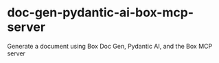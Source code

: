 # doc-gen-pydantic-ai-box-mcp-server
Generate a document using Box Doc Gen, Pydantic AI, and the Box MCP server
